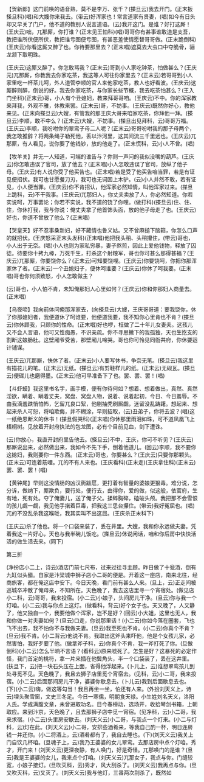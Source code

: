 <!-- { "loadSidebar": true } -->
【贺新郎】这门前唤的语音熟，莫不是李万、张千？(搽旦云)我去开门。(正末扳搽旦科)(唱)和大嫂你来我去。(带云)好浑家也！常言道家有贤妻，(唱)如今有日头却又早关了门户，他不道的教别人说言道语。(云)我开这门。是谁？好打这厮！(王庆云)咄，兀那厮，你打谁？(正末见王怕科)(唱)哥哥你有甚事谁敢道是支吾，教把谁所伏便所伏，教把谁亏图便亏图，有甚恶差使情愿替哥哥做。(正末跪倒科)(王庆云)你看这厮又醉了也。你待要那里去？(正末唱)遮莫去大虫口中夺脆骨，骊龙颔下取明珠。

(王庆云)这厮又醉了。你怎敢骂我？(正末云)哥到小人家吃钟茶，怕做甚么？(王庆元)兀那厮，你教我去你家吃茶，我这等人可往你家里去？(正末云)若哥哥到小人家里吃一杯茶儿呵，外人道管李顺的官人来他家吃茶，教人也好看波。(王庆云)这厮醉则醉，倒说的好。我去你家吃茶，与你家长些节概，我去吃茶怕甚么？(王入门坐科)(正末云)哥，小人有个丑媳妇，教来拜哥哥咱。(王庆云)不中。你的浑家教来拜我，外观不雅，休教来罢。(正末云)哥，不妨事。(王庆云)既然你好心，教他来见。(正末向搽旦云)大嫂，有管我的那王庆大哥来咱家吃茶，你拜他一拜。(搽旦云)李顺，敢不中么？(正末云)大嫂，不妨事。(搽旦出见拜科，云)哥哥万福。(王庆云)李顺，我吩咐你的翠鸾子母二人呢？(正末云)哥哥吩咐我的那子母两个，我怎敢推辞？将两条绳子勒死他，丢以汴河里，这其间流三千里远也。(王庆云)兀那厮，有人看见，说你要了他钱钞，放的他走了。(正末慌科，云)小人不曾。(唱)

【牧羊关】并无一人知道，可端的谁告与？你则一声问的我似没嘴的葫芦。(王庆云)你怎敢违误了官司，放了他去？(正末唱)小人怎敢违误了官司，放纵了他子母。(王庆云)有人说你受了他买告也。(正末唱)若是受了他买告咱当罪，若是有证见便招伏。我可也甘愿餐刀刃，我可也无词因上木驴。(云)小人并然不敢，若有证见，小人便当罪。(王庆云)你不肯招认，他浑家必然知情，叫他浑家过来。(搽旦上跪科，云)不干我事。(王庆云)兀那妇人，你丈夫卖放了人，你必然知道。你若实说呵，万事罢论；你若不实说，我不道的饶了你哩。(做打科)(搽旦云)住、住、住，你休打我，我与你说：俺丈夫拿了他首饰头面，放的他子母走了也。(王庆云)好也，你道不曾放了他么？(正末唱)

【哭皇天】好不忍事桑新妇，好不藏情也鲁义姑。又不曾麻搥下脑箍，你怎么口声的就招伏。(王庆怒采正末头发科)(正末唱)他把我头稍、头稍攥住，(带云)哥也，小人出于无奈。(唱)小人也则为家私穷暴，妻子熬煎，因此上爱他钱物，释放了囚徒。待要你十拷九棒，万死千生，打杀这个射粮军，哥也你可甚么那得甚福？(王庆云)兀那厮，你要饶你么？(正末云)可知要饶哩。(王庆云)你要饶呵，你把你那浑家休了者。(正末云)一个丑媳妇子，便休呵谁要？(王庆云)你休了呵我要。(正末唱)哥也你何须致怒，小人怎敢做主？

(云)哥也，小人怕不肯，未知俺那妇人心里如何？(王庆云)你和你那妇人商量去。(正末唱)

【乌夜啼】我向前体问俺那浑家去，(向搽旦云)大嫂，王庆哥哥道：要我饶你，休了你那媳妇者，我便道休了呵谁要，他便道我要，我不知你心里肯也不肯？(搽旦云)你休顾我，只顾你的性命。(正末唱)好也啰，枉做了二十年儿女妻夫。这孩儿又不会人言语，他可又性痴愚，不识亲疏。你不寻思撇下的我孤独，天也生扢支的割断这娘肠肚。这壁厢爷受苦，那壁厢儿啼哭。哥也你可怜见同衙共府，你休要运计铺谋。

(王庆云)兀那厮，快休了者。(正末云)小人要写休书，争奈无笔。(搽旦云)我这里有描花儿的笔。(正末云)无纸。(搽旦云)有剪鞋样儿的纸。(正末云)无砚瓦。(搽旦云)便碟儿也磨得墨。(正末云)他可早准备下了也。罢、罢、罢！(唱)

【斗虾蟆】我这里书名字，画手模，便有你待何如？想着、想着做出，真然、真然淫欲，瞒着、瞒着丈夫，窝盘、窝盘人物，说着、说着起初，今日、今日羞辱。不由我滴羞跌悄怕怖，乞留兀良口絮，他剔抽秃刷厮觑，迷留没乱踌躇。想起来、想起来杀人可恕，将咱欺侮，并不糊涂，早则招取，(云)丑弟子，你将去波？(唱)这一纸绝恩断义的休书！(搽旦假哭科)(正末唱)你休那里雨泪如珠，可不道凤凰飞上梧桐树。见放着开封府执法的包龙图，必有个目前见血，剑下遭诛。

(云)你放心，我直开封府里告他去。(搽旦云)不中，王庆，你可不听见？(王庆云)那厮说出来，必然做出来，我如今不先下手，倒着他道儿。(回云)李顺，我不要你这媳妇，我则要你一件东西。(正末云)哥也，你要甚么？(王庆云)只要你那颗头。(正末云)可连着筋哩。兀的不有人来也。(王庆看科)(正末走)(王庆拿住科)(正末云)罢、罢、罢！(唱)

【黄钟尾】早则这没情肠的凶汉衠跋扈，更打着有智量的婆娘更狠毒。难分说，怎分诉，做纳下，厮欺负，要行处，便行去，由得你，爱的做，似这般，依官府，生有地，死有处。夺了俺妻儿，送了俺子父。揉碎胸碎，磕破头颅。我把那不会雪恨的孩儿觑一觑，我见他手掿着巨毒，把我这三思台攥住。(带云)我好冤屈也。(唱)兀的不没乱杀我这喉咙，我其实叫不出这屈。(王庆杀正末科下)

(王庆云)杀了他也。将一个口袋来装了，丢在井里。大嫂，我和你永远做夫妻。凭着我这一片好心，天也与我半碗儿饭吃。(搽旦云)休说闲话，咱和你后房中快快活活的做生活去来。(同下)

第三折

(净扮店小二上，诗云)酒店门前七尺布，过来过往寻主顾。昨日做了十瓮酒，倒有九缸似头醋。自家是汴梁城中狮子店小二哥的便是。开着这一座店，南来北往，经商旅客，都在俺这店中安下。今日天晚，看门前有甚么人来。(旦上，云)正走间被巡城卒冲散了俺母亲，不知所在。天色晚了，我去这店里寻一个宵宿处。(做见店小二科，云)哥哥，我来投宿。(小二云)小娘子，头间房儿干净。(旦云)你与我一个灯咱。(小二云)我与你点上这灯。(做看科，背云)好个女子也。天又晚了，人又静了，他又独自一个，我要他做个浑家，岂不是好？(回云)小大姐，这里也无人，我和你做一对夫妻如何？(旦云)口走，你说那里话！(小二云)你如今落在圈套，飞也飞不出去，我不怕你不与我做夫妻。(旦云)我至死也不肯。(小二云)你真个不肯？(旦云)我不肯。(小二背云)他说不肯。我取出这斧头来吓他，他是个女孩儿家，必然害怕，我好歹要了他。(做拿斧子科，云)你真个不肯，我一斧打死了你。(旦做倒科)(小二云)怎么半晌不言语？(看科云)原来唬死了。怎生是好？这暴死的必定作怪，我门首定的桃符，拿一片来插在他鬓角头，半一个口袋装了，丢在这井里。(扶旦下，云)把一块石头压在上面，省得他浮起来。(卜儿上，云)谁想翠鸾孩儿到处寻觅不见。天色晚了，我且去狮子店里觅个宵宿去。(见科，云)小二哥，我来投宿。(小二云)后面那间房儿干净，婆婆你歇息去。(卜儿云)我到后面歇息去也。(下)(小二云)嗨，做这等勾当！我且再坐一坐，怕还有人来。(外扮刘天义上，诗云)埋头聚雪窗，文史三冬足。今日一寒儒，明朝食天禄。小生姓刘名天义，洛阳人氏。学成满腹文章，未曾进取功名。目今春榜动，选场开，收拾琴剑书箱，上朝取应。来到汴京，天色晚了，且去那狮子店中觅一宵宿。(见净科，云)小二哥，我来求宿。(小二云)头里房安歇去。(刘天义云)小二哥，与我点一个灯来。(小二与灯科，云)灯在此。(刘天义云)小二哥，安排些酒肴来，等我自己酌一杯，明日连房钱一并还你。(小二将酒上，云)酒肴都有了，我自去睡也。(下)(刘天义云)我关上门自饮几杯咱。(旦魂子上，云)我乃王婆婆的女儿翠鸾。去那店房中点个灯咱。秀才，开门来！(刘天义云)更深夜静，有人唤门，好是奇怪。兀那唤门的是谁？(旦云)我是王婆婆的女儿，我来点个灯咱。(刘天义云)兀那女子，我点与你。门缝较宽，小娘子接灯。(旦吹灭科，云)秀才，风大刮杀了。(刘天义云)我再点与你。(旦又吹灭科，云)又灭了。(刘天义云)我与他灯，三番两次刮杀了，既然如
